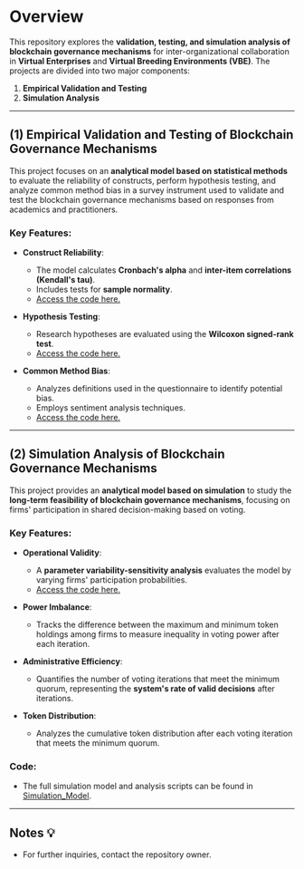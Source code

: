 # Overview

This repository explores the **validation, testing, and simulation analysis of blockchain governance mechanisms** for inter-organizational collaboration in **Virtual Enterprises** and **Virtual Breeding Environments (VBE)**. The projects are divided into two major components:

1. **Empirical Validation and Testing**  
2. **Simulation Analysis**

---

## (1) Empirical Validation and Testing of Blockchain Governance Mechanisms

This project focuses on an **analytical model based on statistical methods** to evaluate the reliability of constructs, perform hypothesis testing, and analyze common method bias in a survey instrument used to validate and test the blockchain governance mechanisms based on responses from academics and practitioners.

### Key Features:

- **Construct Reliability**:
  - The model calculates **Cronbach's alpha** and **inter-item correlations (Kendall's tau)**.
  - Includes tests for **sample normality**.
  - [Access the code here.](Empirical_Analysis/Construct_Reliability)

- **Hypothesis Testing**:
  - Research hypotheses are evaluated using the **Wilcoxon signed-rank test**.
  - [Access the code here.](Empirical_Analysis/Hypotheses)

- **Common Method Bias**:
  - Analyzes definitions used in the questionnaire to identify potential bias.
  - Employs sentiment analysis techniques.
  - [Access the code here.](Empirical_Analysis/Sentiment_Analysis)

---

## (2) Simulation Analysis of Blockchain Governance Mechanisms

This project provides an **analytical model based on simulation** to study the **long-term feasibility of blockchain governance mechanisms**, focusing on firms' participation in shared decision-making based on voting.

### Key Features:

- **Operational Validity**:
  - A **parameter variability-sensitivity analysis** evaluates the model by varying firms' participation probabilities.
  - [Access the code here.](Simulation_Model/Validity)

- **Power Imbalance**:
  - Tracks the difference between the maximum and minimum token holdings among firms to measure inequality in voting power after each iteration.

- **Administrative Efficiency**:
  - Quantifies the number of voting iterations that meet the minimum quorum, representing the **system's rate of valid decisions** after iterations.

- **Token Distribution**:
  - Analyzes the cumulative token distribution after each voting iteration that meets the minimum quorum.

### Code:

- The full simulation model and analysis scripts can be found in [Simulation_Model](Simulation_Model).

---

## Notes :bulb:

- For further inquiries, contact the repository owner.



